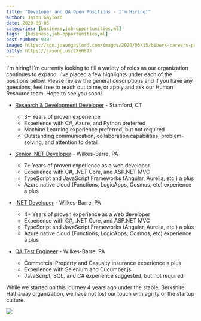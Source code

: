 ```yaml
---
title: "Developer and QA Open Positions - I'm Hiring!"
author: Jason Gaylord
date: 2020-06-05
categories: [business,job-opportunities,ml]
tags:  [business,job-opportunities,ml]
post-number: 930
image: https://cdn.jasongaylord.com/images/2020/05/15/biberk-careers-page.jpg
bitly: https://jasong.us/2Xy687F
---
```


I'm hiring! I'm currently looking to fill a variety of roles as our organization continues to expand. I've placed a few highlights under each of the positions below. Please review the general descriptions and if you have any questions, feel free to reach out to me, or apply and ask our Human Resource team. Hope to see you soon!

- [Research & Development Developer](https://jasong.us/2XxV1vp) - Stamford, CT
  - 3+ Years of proven experience
  - Experience with C#, Azure, and Python preferred
  - Machine Learning experience preferred, but not required
  - Outstanding communication, collaboration capabilities, problem-solving, and attention to detail

- [Senior .NET Developer](https://jasong.us/3bwvs1M) - Wilkes-Barre, PA
  - 7+ Years of proven experience as a web developer
  - Experience with C#, .NET Core, and ASP.NET MVC
  - TypeScript and JavaScript Frameworks (Angular, Aurelia, etc.) a plus
  - Azure native cloud (Functions, LogicApps, Cosmos, etc) experience a plus

- [.NET Developer](https://jasong.us/2T5w2ge) - Wilkes-Barre, PA
  - 4+ Years of proven experience as a web developer
  - Experience with C#, .NET Core, and ASP.NET MVC
  - TypeScript and JavaScript Frameworks (Angular, Aurelia, etc.) a plus
  - Azure native cloud (Functions, LogicApps, Cosmos, etc) experience a plus

- [QA Test Engineer](https://jasong.us/2WVlXnx) - Wilkes-Barre, PA
  - Commercial Property and Casualty insurance experience a plus
  - Experience with Selenium and Cucumber.js
  - JavaScript, SQL, and C# experience suggested, but not required

While we started on this journey 4 years ago under the stable, Berkshire Hathaway organization, we have not lost our touch with agility or the startup culture.

![](https://cdn.jasongaylord.com/images/2020/05/15/biberk-careers-page.jpg)